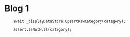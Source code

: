 # Blog 1

```
    await _displayDataStore.UpsertRawCategory(category);

    Assert.IsNotNull(category);
```